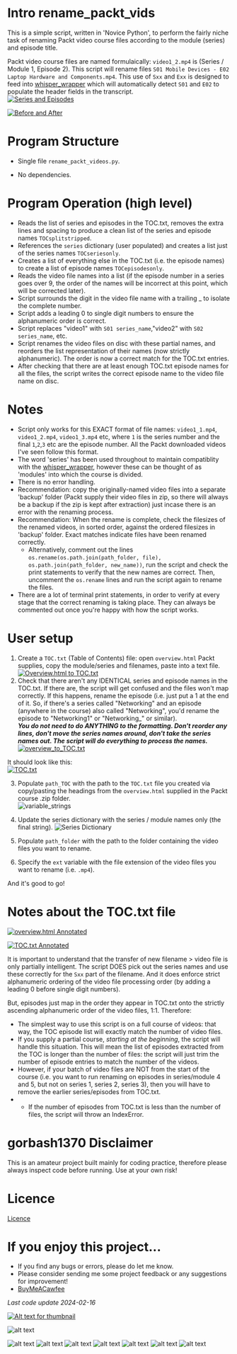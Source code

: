 # Intro rename_packt_vids
This is a simple script, written in 'Novice Python', to perform the fairly niche task of renaming Packt video course files according to the module (series) and episode title. 

Packt video course files are named formulaically: `video1_2.mp4` is (Series / Module 1, Episode 2). This script will rename files `S01 Mobile Devices - E02 Laptop Hardware and Components.mp4`. This use of `Sxx` and `Exx` is designed to feed into [whisper_wrapper](www.github.com/gorbash1370/whisper_wrapper) which will automatically detect `S01` and `E02` to populate the header fields in the transcript.  
[![Series and Episodes](https://github.com/gorbash1370/rename_packt_vids/blob/main/misc/TOC_txt_small_annot.png)](https://github.com/gorbash1370/rename_packt_vids/blob/main/misc/TOC_txt_large_annot.png)

[![Before and After](https://github.com/gorbash1370/rename_packt_vids/blob/main/misc/before_after_smaller.png)](https://github.com/gorbash1370/rename_packt_vids/blob/main/misc/before_after_large.png)


# Program Structure
* Single file `rename_packt_videos.py`.  

* No dependencies.

# Program Operation (high level)
* Reads the list of series and episodes in the TOC.txt, removes the extra lines and spacing to produce a clean list of the series and episode names `TOCsplitstripped`.
* References the `series` dictionary (user populated) and creates a list just of the series names `TOCseriesonly`.
* Creates a list of everything else in the TOC.txt (i.e. the episode names) to create a list of episode names `TOCepisodesonly`.
* Reads the video file names into a list (if the episode number in a series goes over 9, the order of the names will be incorrect at this point, which will be corrected later).
* Script surrounds the digit in the video file name with a trailing _ to isolate the complete number.
* Script adds a leading 0 to single digit numbers to ensure the alphanumeric order is correct.
* Script replaces "video1" with `S01 series_name`,"video2" with `S02 series_name`, etc.
* Script renames the video files on disc with these partial names, and reorders the list representation of their names (now strictly alphanumeric). The order is now a correct match for the TOC.txt entries.
* After checking that there are at least enough TOC.txt episode names for all the files, the script writes the correct episode name to the video file name on disc.


# Notes
* Script only works for this EXACT format of file names: `video1_1.mp4`, `video1_2.mp4`, `video1_3.mp4` etc, where `1` is the series number and the final `1`,`2`,`3` etc are the episode number. All the Packt downloaded videos I've seen follow this format.
* The word 'series' has been used throughout to maintain compatiblity with the [whisper_wrapper](www.github.com/gorbash1370/whisper_wrapper), however these can be thought of as 'modules' into which the course is divided. 
* There is no error handling. 
* Recommendation: copy the originally-named video files into a separate 'backup' folder (Packt supply their video files in zip, so there will always be a backup if the zip is kept after extraction) just incase there is an error with the renaming process. 
* Recommendation: When the rename is complete, check the filesizes of the renamed videos, in sorted order, against the ordered filesizes in 'backup' folder. Exact matches indicate files have been renamed correctly.
    - Alternatively, comment out the lines `os.rename(os.path.join(path_folder, file), os.path.join(path_folder, new_name))`, run the script and check the print statements to verify that the new names are correct. Then, uncomment the `os.rename` lines and run the script again to rename the files.
* There are a lot of terminal print statements, in order to verify at every stage that the correct renaming is taking place. They can always be commented out once you're happy with how the script works.


# User setup
1) Create a `TOC.txt` (Table of Contents) file: open `overview.html` Packt supplies, copy the module/series and filenames, paste into a text file.  
[![Overview.html to TOC.txt](https://github.com/gorbash1370/rename_packt_vids/blob/main/misc/overview_html_to_TOC_text_small.png)](https://github.com/gorbash1370/rename_packt_vids/blob/main/misc/overview_html_to_TOC_text_large.png)  
2) Check that there aren't any IDENTICAL series and episode names in the TOC.txt. If there are, the script will get confused and the files won't map correctly. If this happens, rename the episode (i.e. just put a 1 at the end of it. So, if there's a series called "Networking" and an episode (anywhere in the course) also called "Networking", you'd rename the episode to "Networking1" or "Networking_" or similar).  
**_You do not need to do ANYTHING to the formatting. Don't reorder any lines, don't move the series names around, don't take the series names out. The script will do everything to process the names._**  
[![overview_to_TOC.txt](https://github.com/gorbash1370/rename_packt_vids/blob/main/misc/overview_html_to_TOC_text_small.png)](https://github.com/gorbash1370/rename_packt_vids/blob/main/misc/overview_html_to_TOC_text_large.png)  

It should look like this:  
[![TOC.txt](https://github.com/gorbash1370/rename_packt_vids/blob/main/misc/TOC_txt_small.PNG)](https://github.com/gorbash1370/rename_packt_vids/blob/main/misc/TOC_txt_large_annot.PNG)

3) Populate `path_TOC` with the path to the `TOC.txt` file you created via copy/pasting the headings from the `overview.html` supplied in the Packt course .zip folder.  
![variable_strings](https://github.com/gorbash1370/rename_packt_vids/blob/main/misc/paths_string_options)

4) Update the series dictionary with the series / module names only (the final string).
![Series Dictionary](https://github.com/gorbash1370/rename_packt_vids/blob/main/misc/series_dictionary.png)

5) Populate `path_folder` with the path to the folder containing the video files you want to rename.    
6) Specify the `ext` variable with the file extension of the video files you want to rename (i.e. `.mp4`).  

And it's good to go!


# Notes about the TOC.txt file
[![overview.html Annotated](https://github.com/gorbash1370/rename_packt_vids/blob/main/misc/series_episodes_annot_small.PNG)](https://github.com/gorbash1370/rename_packt_vids/blob/main/misc/series_episodes_annot_large.PNG)  

[![TOC.txt Annotated](https://github.com/gorbash1370/rename_packt_vids/blob/main/misc/TOC_txt_small_annot.png)](https://github.com/gorbash1370/rename_packt_vids/blob/main/misc/TOC_txt_large_annot.PNG)   

It is important to understand that the transfer of new filename > video file is only partially intelligent. The script DOES pick out the series names and use these correctly for the `Sxx` part of the filename. And it does enforce strict alphanumeric ordering of the video file processing order (by adding a leading 0 before single digit numbers). 

But, episodes just map in the order they appear in TOC.txt onto the strictly ascending alphanumeric order of the video files, 1:1. Therefore:
- The simplest way to use this script is on a full course of videos: that way, the TOC episode list will exactly match the number of video files. 
- If you supply a partial course, _starting at the beginning_, the script will handle this situation. This will mean the list of episodes extracted from the TOC is longer than the number of files: the script will just trim the number of episode entries to match the number of the videos.
- However, if your batch of video files are NOT from the start of the course (i.e. you want to run renaming on episodes in series/module 4 and 5, but not on series 1, series 2, series 3), then you will have to remove the earlier series/episodes from TOC.txt.
- * If the number of episodes from TOC.txt is less than the number of files, the script will throw an IndexError.

# gorbash1370 Disclaimer
This is an amateur project built mainly for coding practice, therefore please always inspect code before running. Use at your own risk!


# Licence
[Licence](https://github.com/gorbash1370/rename_packt_vids/tree/main/LICENSE)


# If you enjoy this project...
- If you find any bugs or errors, please do let me know.
- Please consider sending me some project feedback or any suggestions for improvement!
- [BuyMeACawfee](https://www.buymeacoffee.com/gorbash1370)

_Last code update 2024-02-16_

[![Alt text for thumbnail](thumbnail_image_url)](larger_image_url)

![alt text](vids_before_naming.PNG) 

![alt text](overview_html_highlighted_large.PNG)
![alt text](overview_html_large.PNG)
![alt text](path_string_options.PNG)
![alt text](series_dictionary.PNG)
![alt text](TOC_txt_large.PNG)
![alt text](TOC_txt_large_annot.PNG)
![alt text](vids_after_naming.PNG)